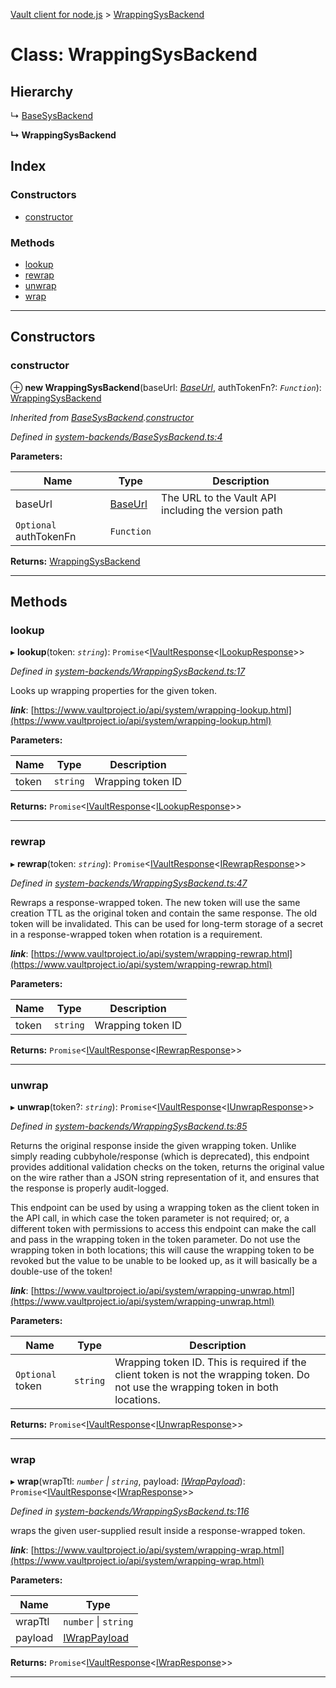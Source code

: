 [Vault client for node.js](../README.md) > [WrappingSysBackend](../classes/wrappingsysbackend.md)

# Class: WrappingSysBackend

## Hierarchy

↳  [BaseSysBackend](basesysbackend.md)

**↳ WrappingSysBackend**

## Index

### Constructors

* [constructor](wrappingsysbackend.md#constructor)

### Methods

* [lookup](wrappingsysbackend.md#lookup)
* [rewrap](wrappingsysbackend.md#rewrap)
* [unwrap](wrappingsysbackend.md#unwrap)
* [wrap](wrappingsysbackend.md#wrap)

---

## Constructors

<a id="constructor"></a>

###  constructor

⊕ **new WrappingSysBackend**(baseUrl: *[BaseUrl](../#baseurl)*, authTokenFn?: *`Function`*): [WrappingSysBackend](wrappingsysbackend.md)

*Inherited from [BaseSysBackend](basesysbackend.md).[constructor](basesysbackend.md#constructor)*

*Defined in [system-backends/BaseSysBackend.ts:4](https://github.com/theogravity/vault-tacular/blob/cbfbab1/src/system-backends/BaseSysBackend.ts#L4)*

**Parameters:**

| Name | Type | Description |
| ------ | ------ | ------ |
| baseUrl | [BaseUrl](../#baseurl) |  The URL to the Vault API including the version path |
| `Optional` authTokenFn | `Function` |

**Returns:** [WrappingSysBackend](wrappingsysbackend.md)

___

## Methods

<a id="lookup"></a>

###  lookup

▸ **lookup**(token: *`string`*): `Promise`<[IVaultResponse](../interfaces/ivaultresponse.md)<[ILookupResponse](../interfaces/iwrappingsysbackend.ilookupresponse.md)>>

*Defined in [system-backends/WrappingSysBackend.ts:17](https://github.com/theogravity/vault-tacular/blob/cbfbab1/src/system-backends/WrappingSysBackend.ts#L17)*

Looks up wrapping properties for the given token.

*__link__*: [https://www.vaultproject.io/api/system/wrapping-lookup.html](https://www.vaultproject.io/api/system/wrapping-lookup.html)

**Parameters:**

| Name | Type | Description |
| ------ | ------ | ------ |
| token | `string` |  Wrapping token ID |

**Returns:** `Promise`<[IVaultResponse](../interfaces/ivaultresponse.md)<[ILookupResponse](../interfaces/iwrappingsysbackend.ilookupresponse.md)>>

___
<a id="rewrap"></a>

###  rewrap

▸ **rewrap**(token: *`string`*): `Promise`<[IVaultResponse](../interfaces/ivaultresponse.md)<[IRewrapResponse](../interfaces/iwrappingsysbackend.irewrapresponse.md)>>

*Defined in [system-backends/WrappingSysBackend.ts:47](https://github.com/theogravity/vault-tacular/blob/cbfbab1/src/system-backends/WrappingSysBackend.ts#L47)*

Rewraps a response-wrapped token. The new token will use the same creation TTL as the original token and contain the same response. The old token will be invalidated. This can be used for long-term storage of a secret in a response-wrapped token when rotation is a requirement.

*__link__*: [https://www.vaultproject.io/api/system/wrapping-rewrap.html](https://www.vaultproject.io/api/system/wrapping-rewrap.html)

**Parameters:**

| Name | Type | Description |
| ------ | ------ | ------ |
| token | `string` |  Wrapping token ID |

**Returns:** `Promise`<[IVaultResponse](../interfaces/ivaultresponse.md)<[IRewrapResponse](../interfaces/iwrappingsysbackend.irewrapresponse.md)>>

___
<a id="unwrap"></a>

###  unwrap

▸ **unwrap**(token?: *`string`*): `Promise`<[IVaultResponse](../interfaces/ivaultresponse.md)<[IUnwrapResponse](../interfaces/iwrappingsysbackend.iunwrapresponse.md)>>

*Defined in [system-backends/WrappingSysBackend.ts:85](https://github.com/theogravity/vault-tacular/blob/cbfbab1/src/system-backends/WrappingSysBackend.ts#L85)*

Returns the original response inside the given wrapping token. Unlike simply reading cubbyhole/response (which is deprecated), this endpoint provides additional validation checks on the token, returns the original value on the wire rather than a JSON string representation of it, and ensures that the response is properly audit-logged.

This endpoint can be used by using a wrapping token as the client token in the API call, in which case the token parameter is not required; or, a different token with permissions to access this endpoint can make the call and pass in the wrapping token in the token parameter. Do not use the wrapping token in both locations; this will cause the wrapping token to be revoked but the value to be unable to be looked up, as it will basically be a double-use of the token!

*__link__*: [https://www.vaultproject.io/api/system/wrapping-unwrap.html](https://www.vaultproject.io/api/system/wrapping-unwrap.html)

**Parameters:**

| Name | Type | Description |
| ------ | ------ | ------ |
| `Optional` token | `string` |  Wrapping token ID. This is required if the client token is not the wrapping token. Do not use the wrapping token in both locations. |

**Returns:** `Promise`<[IVaultResponse](../interfaces/ivaultresponse.md)<[IUnwrapResponse](../interfaces/iwrappingsysbackend.iunwrapresponse.md)>>

___
<a id="wrap"></a>

###  wrap

▸ **wrap**(wrapTtl: *`number` \| `string`*, payload: *[IWrapPayload](../interfaces/iwrappingsysbackend.iwrappayload.md)*): `Promise`<[IVaultResponse](../interfaces/ivaultresponse.md)<[IWrapResponse](../interfaces/iwrappingsysbackend.iwrapresponse.md)>>

*Defined in [system-backends/WrappingSysBackend.ts:116](https://github.com/theogravity/vault-tacular/blob/cbfbab1/src/system-backends/WrappingSysBackend.ts#L116)*

wraps the given user-supplied result inside a response-wrapped token.

*__link__*: [https://www.vaultproject.io/api/system/wrapping-wrap.html](https://www.vaultproject.io/api/system/wrapping-wrap.html)

**Parameters:**

| Name | Type |
| ------ | ------ |
| wrapTtl | `number` \| `string` |
| payload | [IWrapPayload](../interfaces/iwrappingsysbackend.iwrappayload.md) |

**Returns:** `Promise`<[IVaultResponse](../interfaces/ivaultresponse.md)<[IWrapResponse](../interfaces/iwrappingsysbackend.iwrapresponse.md)>>

___

